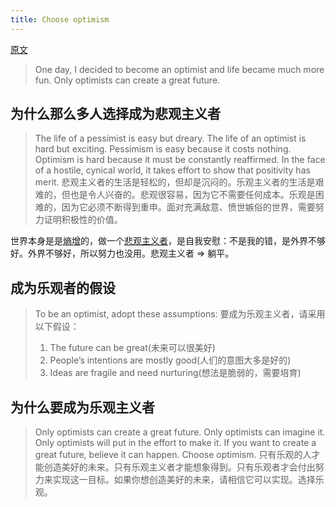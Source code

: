 ```yaml
---
title: Choose optimism
---
```


[原文](https://stephango.com/optimism)
> One day, I decided to become an optimist and life became much more fun.
> Only optimists can create a great future. 

## 为什么那么多人选择成为悲观主义者
> The life of a pessimist is easy but dreary. The life of an optimist is hard but exciting. Pessimism is easy because it costs nothing. Optimism is hard because it must be constantly reaffirmed. In the face of a hostile, cynical world, it takes effort to show that positivity has merit.
> 悲观主义者的生活是轻松的，但却是沉闷的。乐观主义者的生活是艰难的，但也是令人兴奋的。悲观很容易，因为它不需要任何成本。乐观是困难的，因为它必须不断得到重申。面对充满敌意、愤世嫉俗的世界，需要努力证明积极性的价值。

世界本身是是[熵增](../e/entropy-increase.md)的，做一个[悲观主义者](../p/pessimism.md)，是自我安慰：不是我的错，是外界不够好。外界不够好，所以努力也没用。悲观主义者 => 躺平。

## 成为乐观者的假设
> To be an optimist, adopt these assumptions:
> 要成为乐观主义者，请采用以下假设：
> 1. The future can be great(未来可以很美好)
> 2. People’s intentions are mostly good(人们的意图大多是好的)
> 3. Ideas are fragile and need nurturing(想法是脆弱的，需要培育)

## 为什么要成为乐观主义者
> Only optimists can create a great future. Only optimists can imagine it. Only optimists will put in the effort to make it. If you want to create a great future, believe it can happen. Choose optimism.
> 只有乐观的人才能创造美好的未来。只有乐观主义者才能想象得到。只有乐观者才会付出努力来实现这一目标。如果你想创造美好的未来，请相信它可以实现。选择乐观。
